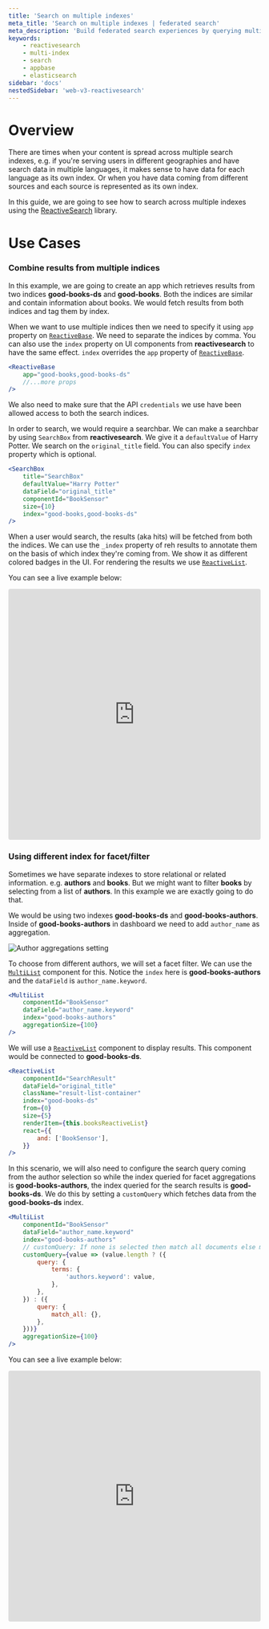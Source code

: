 ```yaml
---
title: 'Search on multiple indexes'
meta_title: 'Search on multiple indexes | federated search'
meta_description: 'Build federated search experiences by querying multiple data sources residing on different indexes'
keywords:
    - reactivesearch
    - multi-index
    - search
    - appbase
    - elasticsearch
sidebar: 'docs'
nestedSidebar: 'web-v3-reactivesearch'
---
```


# Overview

There are times when your content is spread across multiple search indexes, e.g. if you're serving users in different geographies and have search data in multiple languages, it makes sense to have data for each language as its own index. Or when you have data coming from different sources and each source is represented as its own index.

In this guide, we are going to see how to search across multiple indexes using the [ReactiveSearch](https://github.com/appbaseio/reactivesearch) library.

# Use Cases

### Combine results from multiple indices

In this example, we are going to create an app which retrieves results from two indices **good-books-ds** and **good-books**. Both the indices are similar and contain information about books. We would fetch results from both indices and tag them by index.

When we want to use multiple indices then we need to specify it using `app` property on [`ReactiveBase`](/docs/reactivesearch/react/v3/overview/reactivebase). We need to separate the indices by comma. You can also use the `index` property on UI components from **reactivesearch** to have the same effect. `index` overrides the `app` property of [`ReactiveBase`](/docs/reactivesearch/react/v3/overview/reactivebase).


```jsx
<ReactiveBase
    app="good-books,good-books-ds"
    //...more props
/>
```

We also need to make sure that the API `credentials` we use have been allowed access to both the search indices. 

In order to search, we would require a searchbar. We can make a searchbar by using `SearchBox` from **reactivesearch**. We give it a `defaultValue` of Harry Potter. We search on the `original_title` field. You can also specify `index` property which is optional.

```jsx
<SearchBox
    title="SearchBox"
    defaultValue="Harry Potter"
    dataField="original_title"
    componentId="BookSensor"
    size={10}
    index="good-books,good-books-ds"
/>
```

When a user would search, the results (aka hits) will be fetched from both the indices. We can use the `_index` property of reh results to annotate them on the basis of which index they're coming from. We show it as different colored badges in the UI. For rendering the results we use [`ReactiveList`](/docs/reactivesearch/react/v3/result/reactivelist).

You can see a live example below:

<iframe src="https://codesandbox.io/embed/github/appbaseio/reactivesearch/tree/next/packages/web/examples/MultiIndexSearch?fontsize=14&hidenavigation=1&view=preview" title="autocomplete-example" allow="geolocation; microphone; camera; midi; vr; accelerometer; gyroscope; payment; ambient-light-sensor; encrypted-media; usb" style="width:100%; height:500px; border:0; border-radius: 4px; overflow:hidden;" sandbox="allow-modals allow-forms allow-popups allow-scripts allow-same-origin"></iframe>

### Using different index for facet/filter

Sometimes we have separate indexes to store relational or related information. e.g. **authors** and **books**. But we might want to filter **books** by selecting from a list of **authors**. In this example we are exactly going to do that.

We would be using two indexes **good-books-ds** and **good-books-authors**. Inside of **good-books-authors** in dashboard we need to add `author_name` as aggregation.

![Author aggregations setting](/images/concepts/author-aggregation-setting.png)

To choose from different authors, we will set a facet filter. We can use the [`MultiList`](/docs/reactivesearch/react/v3/list/multilist) component for this. Notice the `index` here is **good-books-authors** and the `dataField` is `author_name.keyword`.

```jsx
<MultiList
    componentId="BookSensor"
    dataField="author_name.keyword"
    index="good-books-authors"
    aggregationSize={100}
/>
```

We will use a [`ReactiveList`](/docs/reactivesearch/react/v3/result/reactivelist) component to display results. This component would be connected to **good-books-ds**.

```jsx
<ReactiveList
    componentId="SearchResult"
    dataField="original_title"
    className="result-list-container"
    index="good-books-ds"
    from={0}
    size={5}
    renderItem={this.booksReactiveList}
    react={{
        and: ['BookSensor'],
    }}
/>
```

In this scenario, we will also need to configure the search query coming from the author selection so while the index queried for facet aggregations is **good-books-authors**, the index queried for the search results is **good-books-ds**. We do this by setting a  `customQuery` which fetches data from the **good-books-ds** index.

```jsx
<MultiList
    componentId="BookSensor"
    dataField="author_name.keyword"
    index="good-books-authors"
    // customQuery: If none is selected then match all documents else match selected
    customQuery={value => (value.length ? ({
        query: {
            terms: {
                'authors.keyword': value,
            },
        },
    }) : ({
        query: {
            match_all: {},
        },
    }))}
    aggregationSize={100}
/>
```

You can see a live example below:

<iframe src="https://codesandbox.io/embed/github/appbaseio/reactivesearch/tree/next/packages/web/examples/MultiIndexFacet?fontsize=14&hidenavigation=1&view=preview" title="autocomplete-example" allow="geolocation; microphone; camera; midi; vr; accelerometer; gyroscope; payment; ambient-light-sensor; encrypted-media; usb" style="width:100%; height:500px; border:0; border-radius: 4px; overflow:hidden;" sandbox="allow-modals allow-forms allow-popups allow-scripts allow-same-origin"></iframe>
